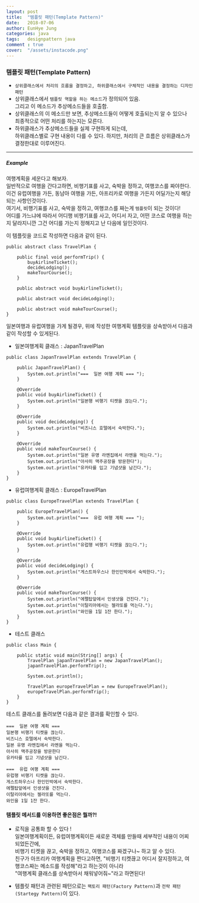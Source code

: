 ```yaml
---
layout: post
title:  "템플릿 패턴(Template Pattern)"
date:   2018-07-06
author: EunHye Jung
categories: java
tags:	designpattern java
comment : true
cover:  "/assets/instacode.png"
---
```


### 템플릿 패턴(Template Pattern) 
  
* `상위클래스에서 처리의 흐름을 결정하고, 하위클래스에서 구체적인 내용을 결정하는 디자인패턴`
* 상위클래스에서 `템플릿 역할을 하는 메소드`가 정의되어 있음.  
  그리고 이 메소드가 추상메소드들을 호출함.  
* 상위클래스의 이 메소드만 보면, 추상메소드들이 어떻게 호출되는지 알 수 있으나 최종적으로 어떤 처리를 하는지는 모른다.  
* 하위클래스가 추상메소드들을 실제 구현하게 되는데,   
  하위클래스별로 구현 내용이 다를 수 있다. 하지만, 처리의 큰 흐름은 상위클래스가 결정한대로 이루어진다.  
  

- - -

  
##### Example
여행계획을 세운다고 해보자.  
일반적으로 여행을 간다고하면, 비행기표를 사고, 숙박을 정하고, 여행코스를 짜야한다.  
이건 유럽여행을 가든, 동남아 여행을 가든, 아프리카로 여행을 가든지 어딜가는지 해당되는 사항인것이다.  
여기서, 비행기표를 사고, 숙박을 정하고, 여행코스를 짜는게 `템플릿`이 되는 것이다!  
어디를 가느냐에 따라서 어디행 비행기표를 사고, 어디서 자고, 어떤 코스로 여행을 하는지 달라지니깐 그건 어디를 가는지 정해지고 난 다음에 일인것이다.  
  
이 템플릿을 코드로 작성하면 다음과 같이 된다.  
  
  
```
public abstract class TravelPlan {

    public final void performTrip() {
        buyAirlineTicket();
        decideLodging();
        makeTourCourse();
    }

    public abstract void buyAirlineTicket();

    public abstract void decideLodging();

    public abstract void makeTourCourse();
}
```   
  
  
일본여행과 유럽여행을 가게 될경우, 위에 작성한 여행계획 템플릿을 상속받아서 다음과 같이 작성할 수 있게된다.   

* 일본여행계획 클래스 : JapanTravelPlan  
    
```
public class JapanTravelPlan extends TravelPlan {

    public JapanTravelPlan() {
        System.out.println("===  일본 여행 계획 === ");
    }

    @Override
    public void buyAirlineTicket() {
        System.out.println("일본행 비행기 티켓을 끊는다.");
    }

    @Override
    public void decideLodging() {
        System.out.println("비즈니스 호텔에서 숙박한다.");
    }

    @Override
    public void makeTourCourse() {
        System.out.println("일본 유명 라멘집에서 라멘을 먹는다.");
        System.out.println("아사히 맥주공장을 방문한다");
        System.out.println("유카타를 입고 기념샷을 남긴다.");
    }
}

```   
   
* 유럽여행계획 클래스 : EuropeTravelPlan  
   
```
public class EuropeTravelPlan extends TravelPlan {

    public EuropeTravelPlan() {
        System.out.println("===  유럽 여행 계획 === ");
    }

    @Override
    public void buyAirlineTicket() {
        System.out.println("유럽행 비행기 티켓을 끊는다.");
    }

    @Override
    public void decideLodging() {
        System.out.println("게스트하우스나 한인민박에서 숙박한다.");
    }

    @Override
    public void makeTourCourse() {
        System.out.println("에펠탑앞에서 인생샷을 건진다.");
        System.out.println("이탈리아에서는 젤라또를 먹는다.");
        System.out.println("와인을 1일 1잔 한다.");
    }
}
```   
   
* 테스트 클래스   
   
```
public class Main {

    public static void main(String[] args) {
        TravelPlan japanTravelPlan = new JapanTravelPlan();
        japanTravelPlan.performTrip();

        System.out.println();

        TravelPlan europeTravelPlan = new EuropeTravelPlan();
        europeTravelPlan.performTrip();
    }
}
```  
   
테스트 클래스를 돌려보면 다음과 같은 결과를 확인할 수 있다.  
   
```
===  일본 여행 계획 === 
일본행 비행기 티켓을 끊는다.
비즈니스 호텔에서 숙박한다.
일본 유명 라멘집에서 라멘을 먹는다.
아사히 맥주공장을 방문한다
유카타를 입고 기념샷을 남긴다.

===  유럽 여행 계획 === 
유럽행 비행기 티켓을 끊는다.
게스트하우스나 한인민박에서 숙박한다.
에펠탑앞에서 인생샷을 건진다.
이탈리아에서는 젤라또를 먹는다.
와인을 1일 1잔 한다.
```   
      
     

 #### 템플릿 메서드를 이용하면 좋은점은 뭘까?!  
* 로직을 공통화 할 수 있다 !  
  일본여행계획이든, 유럽여행계획이든 새로운 객체를 만들때 세부적인 내용이 어찌되었든간에,  
  비행기 티켓을 끊고, 숙박을 정하고, 여행코스를 짜겠구나~ 하고 알 수 있다.  
  친구가 아프리카 여행계획을 짠다고하면, "비행기 티켓끊고 어디서 잘지정하고, 여행코스짜는 메소드를 작성해"라고 하는것이 아니라   
  "여행계획 클래스를 상속받아서 채워넣어줘~"라고 하면된다!    
  
 

* 템플릿 패턴과 관련된 패턴으로는 `팩토리 패턴(Factory Pattern)`과 `전략 패턴(Startegy Pattern)`이 있다.  
  
  
      
        
